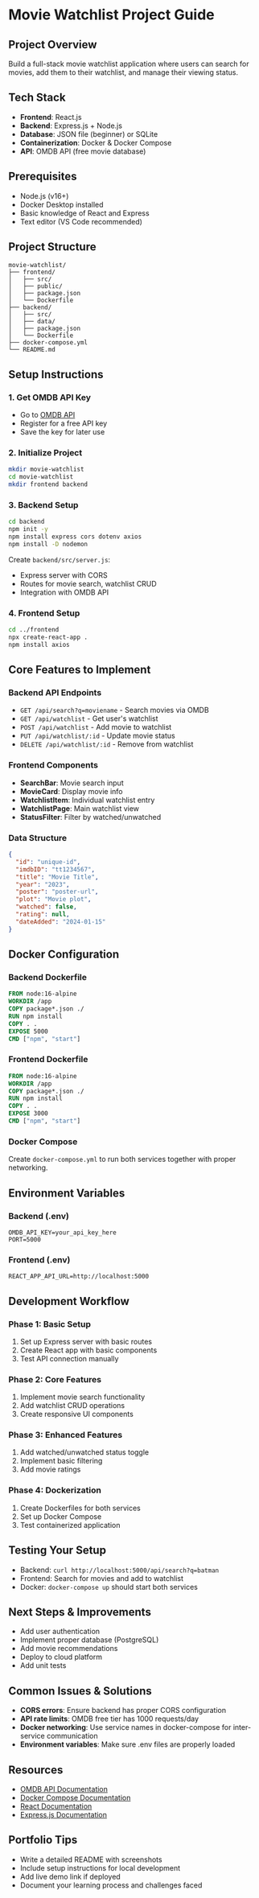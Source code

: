 # Movie Watchlist Project Guide

## Project Overview
Build a full-stack movie watchlist application where users can search for movies, add them to their watchlist, and manage their viewing status.

## Tech Stack
- **Frontend**: React.js
- **Backend**: Express.js + Node.js
- **Database**: JSON file (beginner) or SQLite
- **Containerization**: Docker & Docker Compose
- **API**: OMDB API (free movie database)

## Prerequisites
- Node.js (v16+)
- Docker Desktop installed
- Basic knowledge of React and Express
- Text editor (VS Code recommended)

## Project Structure
```
movie-watchlist/
├── frontend/
│   ├── src/
│   ├── public/
│   ├── package.json
│   └── Dockerfile
├── backend/
│   ├── src/
│   ├── data/
│   ├── package.json
│   └── Dockerfile
├── docker-compose.yml
└── README.md
```

## Setup Instructions

### 1. Get OMDB API Key
- Go to [OMDB API](http://www.omdbapi.com/apikey.aspx)
- Register for a free API key
- Save the key for later use

### 2. Initialize Project
```bash
mkdir movie-watchlist
cd movie-watchlist
mkdir frontend backend
```

### 3. Backend Setup
```bash
cd backend
npm init -y
npm install express cors dotenv axios
npm install -D nodemon
```

Create `backend/src/server.js`:
- Express server with CORS
- Routes for movie search, watchlist CRUD
- Integration with OMDB API

### 4. Frontend Setup
```bash
cd ../frontend
npx create-react-app .
npm install axios
```

## Core Features to Implement

### Backend API Endpoints
- `GET /api/search?q=moviename` - Search movies via OMDB
- `GET /api/watchlist` - Get user's watchlist
- `POST /api/watchlist` - Add movie to watchlist
- `PUT /api/watchlist/:id` - Update movie status
- `DELETE /api/watchlist/:id` - Remove from watchlist

### Frontend Components
- **SearchBar**: Movie search input
- **MovieCard**: Display movie info
- **WatchlistItem**: Individual watchlist entry
- **WatchlistPage**: Main watchlist view
- **StatusFilter**: Filter by watched/unwatched

### Data Structure
```json
{
  "id": "unique-id",
  "imdbID": "tt1234567",
  "title": "Movie Title",
  "year": "2023",
  "poster": "poster-url",
  "plot": "Movie plot",
  "watched": false,
  "rating": null,
  "dateAdded": "2024-01-15"
}
```

## Docker Configuration

### Backend Dockerfile
```dockerfile
FROM node:16-alpine
WORKDIR /app
COPY package*.json ./
RUN npm install
COPY . .
EXPOSE 5000
CMD ["npm", "start"]
```

### Frontend Dockerfile
```dockerfile
FROM node:16-alpine
WORKDIR /app
COPY package*.json ./
RUN npm install
COPY . .
EXPOSE 3000
CMD ["npm", "start"]
```

### Docker Compose
Create `docker-compose.yml` to run both services together with proper networking.

## Environment Variables
### Backend (.env)
```
OMDB_API_KEY=your_api_key_here
PORT=5000
```

### Frontend (.env)
```
REACT_APP_API_URL=http://localhost:5000
```

## Development Workflow

### Phase 1: Basic Setup
1. Set up Express server with basic routes
2. Create React app with basic components
3. Test API connection manually

### Phase 2: Core Features
1. Implement movie search functionality
2. Add watchlist CRUD operations
3. Create responsive UI components

### Phase 3: Enhanced Features
1. Add watched/unwatched status toggle
2. Implement basic filtering
3. Add movie ratings

### Phase 4: Dockerization
1. Create Dockerfiles for both services
2. Set up Docker Compose
3. Test containerized application

## Testing Your Setup
- Backend: `curl http://localhost:5000/api/search?q=batman`
- Frontend: Search for movies and add to watchlist
- Docker: `docker-compose up` should start both services

## Next Steps & Improvements
- Add user authentication
- Implement proper database (PostgreSQL)
- Add movie recommendations
- Deploy to cloud platform
- Add unit tests

## Common Issues & Solutions
- **CORS errors**: Ensure backend has proper CORS configuration
- **API rate limits**: OMDB free tier has 1000 requests/day
- **Docker networking**: Use service names in docker-compose for inter-service communication
- **Environment variables**: Make sure .env files are properly loaded

## Resources
- [OMDB API Documentation](http://www.omdbapi.com/)
- [Docker Compose Documentation](https://docs.docker.com/compose/)
- [React Documentation](https://reactjs.org/docs/)
- [Express.js Documentation](https://expressjs.com/)

## Portfolio Tips
- Write a detailed README with screenshots
- Include setup instructions for local development
- Add live demo link if deployed
- Document your learning process and challenges faced